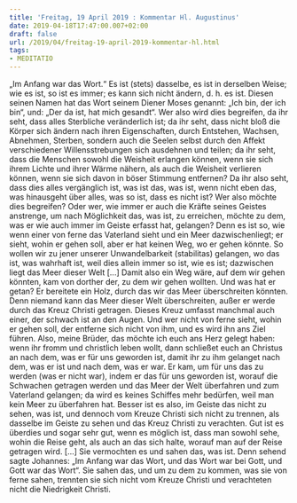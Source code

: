 ```yaml
---
title: 'Freitag, 19 April 2019 : Kommentar Hl. Augustinus'
date: 2019-04-18T17:47:00.007+02:00
draft: false
url: /2019/04/freitag-19-april-2019-kommentar-hl.html
tags: 
- MEDITATIO
---
```


„Im Anfang war das Wort.“ Es ist (stets) dasselbe, es ist in derselben Weise; wie es ist, so ist es immer; es kann sich nicht ändern, d. h. es ist. Diesen seinen Namen hat das Wort seinem Diener Moses genannt: „Ich bin, der ich bin“, und: „Der da ist, hat mich gesandt“. Wer also wird dies begreifen, da ihr seht, dass alles Sterbliche veränderlich ist; da ihr seht, dass nicht bloß die Körper sich ändern nach ihren Eigenschaften, durch Entstehen, Wachsen, Abnehmen, Sterben, sondern auch die Seelen selbst durch den Affekt verschiedener Willensstrebungen sich ausdehnen und teilen; da ihr seht, dass die Menschen sowohl die Weisheit erlangen können, wenn sie sich ihrem Lichte und ihrer Wärme nähern, als auch die Weisheit verlieren können, wenn sie sich davon in böser Stimmung entfernen? Da ihr also seht, dass dies alles vergänglich ist, was ist das, was ist, wenn nicht eben das, was hinausgeht über alles, was so ist, dass es nicht ist? Wer also möchte dies begreifen? Oder wer, wie immer er auch die Kräfte seines Geistes anstrenge, um nach Möglichkeit das, was ist, zu erreichen, möchte zu dem, was er wie auch immer im Geiste erfasst hat, gelangen? Denn es ist so, wie wenn einer von ferne das Vaterland sieht und ein Meer dazwischenliegt; er sieht, wohin er gehen soll, aber er hat keinen Weg, wo er gehen könnte. So wollen wir zu jener unserer Unwandelbarkeit (stabilitas) gelangen, wo das ist, was wahrhaft ist, weil dies allein immer so ist, wie es ist; dazwischen liegt das Meer dieser Welt \[...\] Damit also ein Weg wäre, auf dem wir gehen könnten, kam von dorther der, zu dem wir gehen wollten. Und was hat er getan? Er bereitete ein Holz, durch das wir das Meer überschreiten könnten. Denn niemand kann das Meer dieser Welt überschreiten, außer er werde durch das Kreuz Christi getragen. Dieses Kreuz umfasst manchmal auch einer, der schwach ist an den Augen. Und wer nicht von ferne sieht, wohin er gehen soll, der entferne sich nicht von ihm, und es wird ihn ans Ziel führen. Also, meine Brüder, das möchte ich euch ans Herz gelegt haben: wenn ihr fromm und christlich leben wollt, dann schließet euch an Christus an nach dem, was er für uns geworden ist, damit ihr zu ihm gelanget nach dem, was er ist und nach dem, was er war. Er kam, um für uns das zu werden (was er nicht war), indem er das für uns geworden ist, worauf die Schwachen getragen werden und das Meer der Welt überfahren und zum Vaterland gelangen; da wird es keines Schiffes mehr bedürfen, weil man kein Meer zu überfahren hat. Besser ist es also, im Geiste das nicht zu sehen, was ist, und dennoch vom Kreuze Christi sich nicht zu trennen, als dasselbe im Geiste zu sehen und das Kreuz Christi zu verachten. Gut ist es überdies und sogar sehr gut, wenn es möglich ist, dass man sowohl sehe, wohin die Reise geht, als auch an das sich halte, worauf man auf der Reise getragen wird. \[...\] Sie vermochten es und sahen das, was ist. Denn sehend sagte Johannes: „Im Anfang war das Wort, und das Wort war bei Gott, und Gott war das Wort“. Sie sahen das, und um zu dem zu kommen, was sie von ferne sahen, trennten sie sich nicht vom Kreuze Christi und verachteten nicht die Niedrigkeit Christi.